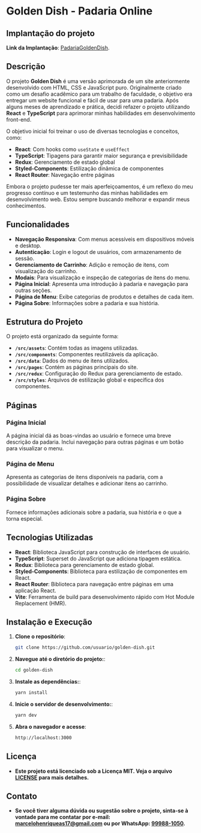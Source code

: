 # Golden Dish - Padaria Online

## Implantação do projeto
 **Link da Implantação**: [PadariaGoldenDish](https://padariagoldendish.vercel.app/).

## Descrição

O projeto **Golden Dish** é uma versão aprimorada de um site anteriormente desenvolvido com HTML, CSS e JavaScript puro. Originalmente criado como um desafio acadêmico para um trabalho de faculdade, o objetivo era entregar um website funcional e fácil de usar para uma padaria. Após alguns meses de aprendizado e prática, decidi refazer o projeto utilizando **React** e **TypeScript** para aprimorar minhas habilidades em desenvolvimento front-end.

O objetivo inicial foi treinar o uso de diversas tecnologias e conceitos, como:

- **React**: Com hooks como `useState` e `useEffect`
- **TypeScript**: Tipagens para garantir maior segurança e previsibilidade
- **Redux**: Gerenciamento de estado global
- **Styled-Components**: Estilização dinâmica de componentes
- **React Router**: Navegação entre páginas

Embora o projeto pudesse ter mais aperfeiçoamentos, é um reflexo do meu progresso contínuo e um testemunho das minhas habilidades em desenvolvimento web. Estou sempre buscando melhorar e expandir meus conhecimentos.

## Funcionalidades

- **Navegação Responsiva**: Com menus acessíveis em dispositivos móveis e desktop.
- **Autenticação**: Login e logout de usuários, com armazenamento de sessão.
- **Gerenciamento de Carrinho**: Adição e remoção de itens, com visualização do carrinho.
- **Modais**: Para visualização e inspeção de categorias de itens do menu.
- **Página Inicial**: Apresenta uma introdução à padaria e navegação para outras seções.
- **Página de Menu**: Exibe categorias de produtos e detalhes de cada item.
- **Página Sobre**: Informações sobre a padaria e sua história.

## Estrutura do Projeto

O projeto está organizado da seguinte forma:

- **`/src/assets`**: Contém todas as imagens utilizadas.
- **`/src/components`**: Componentes reutilizáveis da aplicação.
- **`/src/data`**: Dados do menu de itens utilizados.
- **`/src/pages`**: Contém as páginas principais do site.
- **`/src/redux`**: Configuração do Redux para gerenciamento de estado.
- **`/src/styles`**: Arquivos de estilização global e específica dos componentes.

## Páginas

### Página Inicial

A página inicial dá as boas-vindas ao usuário e fornece uma breve descrição da padaria. Inclui navegação para outras páginas e um botão para visualizar o menu.

### Página de Menu

Apresenta as categorias de itens disponíveis na padaria, com a possibilidade de visualizar detalhes e adicionar itens ao carrinho.

### Página Sobre

Fornece informações adicionais sobre a padaria, sua história e o que a torna especial.

## Tecnologias Utilizadas

- **React**: Biblioteca JavaScript para construção de interfaces de usuário.
- **TypeScript**: Superset do JavaScript que adiciona tipagem estática.
- **Redux**: Biblioteca para gerenciamento de estado global.
- **Styled-Components**: Biblioteca para estilização de componentes em React.
- **React Router**: Biblioteca para navegação entre páginas em uma aplicação React.
- **Vite**: Ferramenta de build para desenvolvimento rápido com Hot Module Replacement (HMR).

## Instalação e Execução

1. **Clone o repositório**:

   ```bash
   git clone https://github.com/usuario/golden-dish.git
   
2. **Navegue até o diretório do projeto:**:

   ```bash
   cd golden-dish

3. **Instale as dependências:**:

   ```bash
   yarn install

4. **Inicie o servidor de desenvolvimento:**:

   ```bash
   yarn dev

5. **Abra o navegador e acesse**:

   ```bash
   http://localhost:3000

## Licença
- **Este projeto está licenciado sob a Licença MIT. Veja o arquivo [LICENSE](./LICENSE) para mais detalhes.**
## Contato
- **Se você tiver alguma dúvida ou sugestão sobre o projeto, sinta-se à vontade para me contatar por e-mail: [marcelohenriqueas17@gmail.com](mailto:marcelohenriqueas17@gmail.com) ou por WhatsApp: [99988-1050](https://wa.me/5511999881050).**
